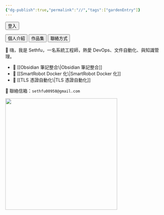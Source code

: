 ```yaml
---
{"dg-publish":true,"permalink":"//","tags":["gardenEntry"]}
---
```


<script src="https://identity.netlify.com/v1/netlify-identity-widget.js"></script>
<script src="https://unpkg.com/lucide@latest"></script>
<script src="/auth-embed.js"></script>
<button id="login-btn">登入</button>
<button id="logout-btn" style="display:none;">登出</button>
<!-- 頁簽切換區塊 -->
<div class="tabs">
  <div class="tab-buttons">
    <button class="tab-btn active" data-tab="tab1">個人介紹</button>
    <button class="tab-btn" data-tab="tab2">作品集</button>
    <button class="tab-btn" data-tab="tab3">聯絡方式</button>
  </div>

  <div class="tab-content active" id="tab1">
    <p>👋 嗨，我是 Sethfu，一名系統工程師，熱愛 DevOps、文件自動化、與知識管理。</p>
  </div>
  <div class="tab-content" id="tab2">
    <ul>
      <li>📘 [[Obsidian 筆記整合\|Obsidian 筆記整合]]</li>
      <li>🚀 [[SmartRobot Docker 化\|SmartRobot Docker 化]]</li>
      <li>🔐 [[TLS 憑證自動化\|TLS 憑證自動化]]</li>
    </ul>
  </div>
  <div class="tab-content" id="tab3">
    <p>📧 聯絡信箱：<code>sethfu00958@gmail.com</code></p>
  </div>
</div>
<!-- 上傳圖床 -->
<div id="img" style="display: none;">
[[imgupload\|imgupload]]
</div>
<!-- 訪客區 -->
<div id="guest" style="display: block;">
<img src="https://sethfu.netlify.app/img/optimized/miNMLaeYwN-700.webp" style="width: 350px; height: auto;"/>
</div>
<!-- 登入後顯示 -->
<div id="auth-gate" style="display: none;">

# 🌲

@sethfu

大家好👋，歡迎來到我的個人網站。

##### Obsidian
- [[Knowledge/Obsidian技巧/1.功能&小技巧\|1.功能&小技巧]]
- [[Knowledge/Obsidian技巧/2.好用插件分享\|2.好用插件分享]]
- [[Knowledge/Obsidian技巧/3.自動推git的方法\|3.自動推git的方法]]
- [[Knowledge/Obsidian技巧/4.建立網站分享筆記\|4.建立網站分享筆記]]
##### 實用文章
- [[Knowledge/技術文章/電腦小技巧\|電腦小技巧]]
- [[Knowledge/技術文章/Docker\|Docker]]
- [[Knowledge/技術文章/TLS、SSL憑證-製作CSR\|TLS、SSL憑證-製作CSR]]
##### SmartKMS
- [[Products/知識管理SmartKMS/SmartKMS Linux\|SmartKMS Linux]]
- [[Products/知識管理SmartKMS/SmartKMS注意事項\|SmartKMS注意事項]]
- [[Products/知識管理SmartKMS/SmartKMS憑證SSL\|SmartKMS憑證SSL]]
##### SmartRobot
- [[Products/SmartRobot/SmartRobot Docker\|SmartRobot Docker]]
- [[Products/SmartRobot/SmartRobot安裝\|SmartRobot安裝]]
- [[Products/SmartRobot/SmartRobot掛載nginx+憑證\|SmartRobot掛載nginx+憑證]]
##### Helpdesk
- [[Products/文字客服Helpdesk4J/文字客服安裝\|文字客服安裝]]
##### APP Install Packages
- [[Products/APP Install Packages/app安裝包\|app安裝包]]
##### 客戶
- [[Projects/Customer/台灣電力/台電北客\|台電北客]]

</div>
